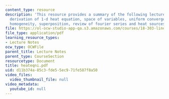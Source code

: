 ```yaml
---
content_type: resource
description: 'This resource provides a summary of the following lecture topics: physical
  derivation of 1-d heat equation, space of variables, uniform convergence, linearity,
  homogeneity, superposition, review of fourier series and heat sources.'
file: https://ol-ocw-studio-app-qa.s3.amazonaws.com/courses/18-303-linear-partial-differential-equations-fall-2006/d11b374a85c3fde55ec971fe587f8a50_heateqni.pdf
file_type: application/pdf
learning_resource_types:
- Lecture Notes
ocw_type: OCWFile
parent_title: Lecture Notes
parent_type: CourseSection
resourcetype: Document
title: heateqni.pdf
uid: d11b374a-85c3-fde5-5ec9-71fe587f8a50
video_files:
  video_thumbnail_file: null
video_metadata:
  youtube_id: null
---
```

